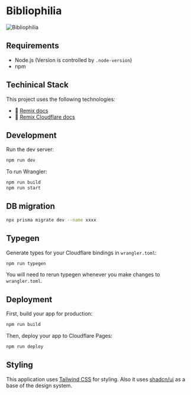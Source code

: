 # Bibliophilia

![Bibliophilia](https://raw.githubusercontent.com/yuseiito/bibliophilia/master/logo.png)

## Requirements

- Node.js (Version is controlled by `.node-version`)
- npm

## Techinical Stack

This project uses the following technologies:

- 📖 [Remix docs](https://remix.run/docs)
- 📖 [Remix Cloudflare docs](https://remix.run/guides/vite#cloudflare)

## Development

Run the dev server:

```sh
npm run dev
```

To run Wrangler:

```sh
npm run build
npm run start
```

## DB migration

```sh
npx prisma migrate dev --name xxxx
```

## Typegen

Generate types for your Cloudflare bindings in `wrangler.toml`:

```sh
npm run typegen
```

You will need to rerun typegen whenever you make changes to `wrangler.toml`.

## Deployment

First, build your app for production:

```sh
npm run build
```

Then, deploy your app to Cloudflare Pages:

```sh
npm run deploy
```

## Styling

This application uses [Tailwind CSS](https://tailwindcss.com/) for styling.
Also it uses [shadcn/ui](https://ui.shadcn.com/) as a base of the design system.
